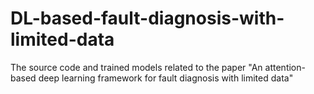 # DL-based-fault-diagnosis-with-limited-data
The source code and trained models related to the paper "An attention-based deep learning framework for fault diagnosis with limited data"
